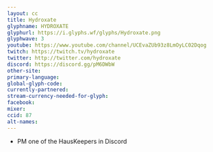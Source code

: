 ```yaml
---
layout: cc
title: Hydroxate
glyphname: HYDROXATE
glyphurl: https://i.glyphs.wf/glyphs/Hydroxate.png
glyphwave: 3
youtube: https://www.youtube.com/channel/UCEvaZUb93z8LmOyLC02Dqog
twitch: https://twitch.tv/hydroxate
twitter: http://twitter.com/hydroxate
discord: https://discord.gg/pM6DWbW
other-site: 
primary-language: 
global-glyph-code: 
currently-partnered: 
stream-currency-needed-for-glyph: 
facebook: 
mixer: 
ccid: 87
alt-names: 
---
```

* PM one of the HausKeepers in Discord
